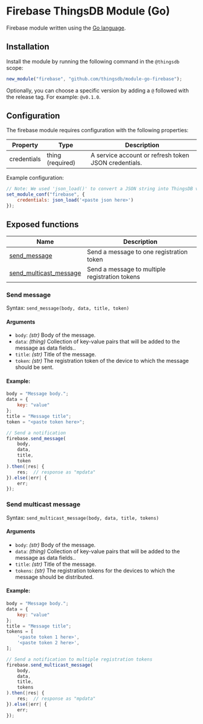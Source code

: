 # Firebase ThingsDB Module (Go)

Firebase module written using the [Go language](https://golang.org).


## Installation

Install the module by running the following command in the `@thingsdb` scope:

```javascript
new_module("firebase", "github.com/thingsdb/module-go-firebase");
```

Optionally, you can choose a specific version by adding a `@` followed with the release tag. For example: `@v0.1.0`.

## Configuration

The firebase module requires configuration with the following properties:

Property    | Type             | Description
----------- | ---------------- | -----------
credentials | thing (required) | A service account or refresh token JSON credentials.

Example configuration:

```javascript
// Note: We used 'json_load()' to convert a JSON string into ThingsDB value.
set_module_conf("firebase", {
    credentials: json_load('<paste json here>')
});
```

## Exposed functions

Name                                              | Description
------------------------------------------------- | -----------
[send_message](#send-message)                     | Send a message to one registration token
[send_multicast_message](#send-multicast-message) | Send a message to multiple registration tokens

### Send message

Syntax: `send_message(body, data, title, token)`

#### Arguments

- `body`: _(str)_ Body of the message.
- `data`: _(thing)_ Collection of key-value pairs that will be added to the message as data fields..
- `title`: _(str)_ Title of the message.
- `token`: _(str)_ The registration token of the device to which the message should be sent.

#### Example:

```javascript
body = "Message body.";
data = {
    key: "value"
};
title = "Message title";
token = "<paste token here>";

// Send a notification
firebase.send_message(
    body,
    data,
    title,
    token
).then(|res| {
    res;  // response as "mpdata"
}).else(|err| {
    err;
});
```

### Send multicast message

Syntax: `send_multicast_message(body, data, title, tokens)`

#### Arguments

- `body`: _(str)_ Body of the message.
- `data`: _(thing)_ Collection of key-value pairs that will be added to the message as data fields..
- `title`: _(str)_ Title of the message.
- `tokens`: _(str)_ The registration tokens for the devices to which the message should be distributed.

#### Example:

```javascript
body = "Message body.";
data = {
    key: "value"
};
title = "Message title";
tokens = [
    '<paste token 1 here>',
    '<paste token 2 here>',
];

// Send a notification to multiple registration tokens
firebase.send_multicast_message(
    body,
    data,
    title,
    tokens
).then(|res| {
    res;  // response as "mpdata"
}).else(|err| {
    err;
});
```
